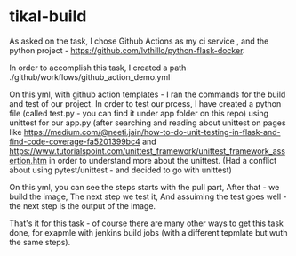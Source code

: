# tikal-build

As asked on the task, I chose Github Actions as my ci service , and the python project - https://github.com/lvthillo/python-flask-docker.

In order to accomplish this task, I created a path ./github/workflows/github_action_demo.yml

On this yml, with github action templates - I ran the commands for the build and test of our project. 
In order to test our prcess, I have created a python file (called test.py - you can find it under app folder on this repo) using unittest for our app.py (after searching and reading about unittest on pages like https://medium.com/@neeti.jain/how-to-do-unit-testing-in-flask-and-find-code-coverage-fa5201399bc4 and https://www.tutorialspoint.com/unittest_framework/unittest_framework_assertion.htm
in order to understand more about the unittest. 
(Had a conflict about using pytest/unittest - and decided to go with unittest)

On this yml, you can see the steps starts with the pull part,
After that - we build the image,
The next step we test it,
And assuiming the test goes well - the next step is the output of the image. 

That's it for this task - of course there are many other ways to get this task done, for exapmle with jenkins build jobs (with a different tepmlate but wuth the same steps).
